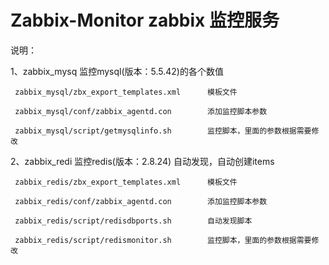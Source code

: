 # Zabbix-Monitor zabbix 监控服务


说明：

1、zabbix_mysq									监控mysql(版本：5.5.42)的各个数值

     zabbix_mysql/zbx_export_templates.xml		模板文件

     zabbix_mysql/conf/zabbix_agentd.con		添加监控脚本参数

     zabbix_mysql/script/getmysqlinfo.sh		监控脚本，里面的参数根据需要修改


2、zabbix_redi								监控redis(版本：2.8.24) 自动发现，自动创建items

     zabbix_redis/zbx_export_templates.xml		模板文件

     zabbix_redis/conf/zabbix_agentd.con		添加监控脚本参数
    
     zabbix_redis/script/redisdbports.sh		自动发现脚本

     zabbix_redis/script/redismonitor.sh		监控脚本，里面的参数根据需要修改

